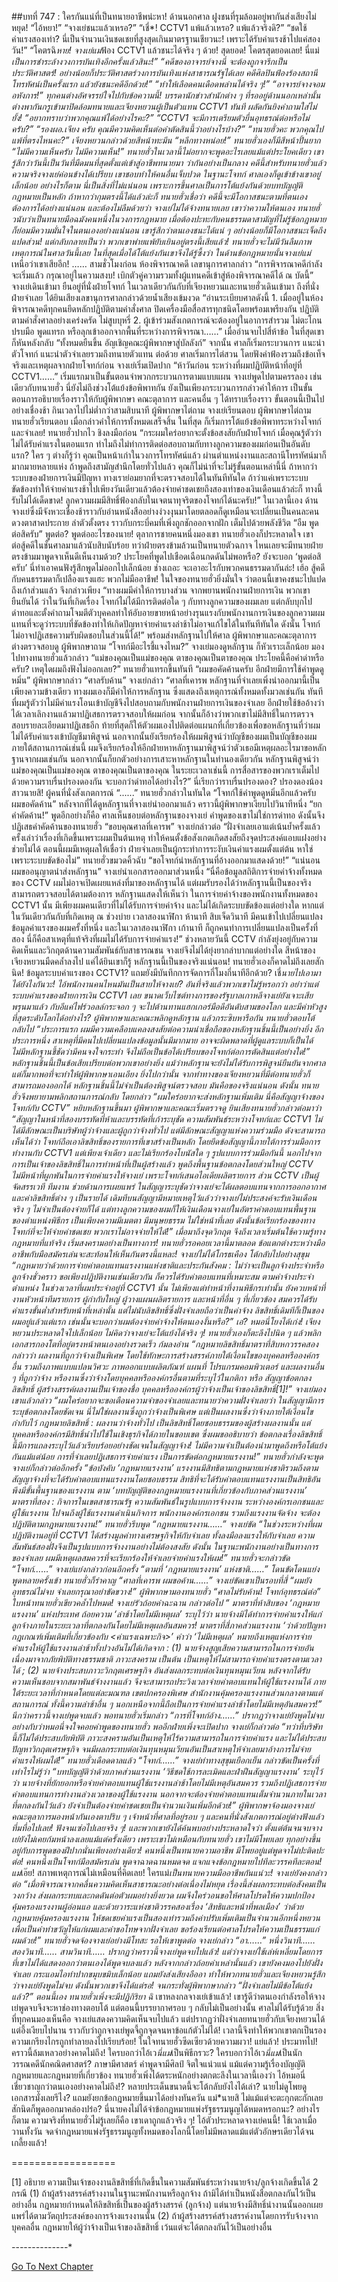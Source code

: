 ##บทที่ 747 : ใครกันแน่ที่เป็นทนายอาชีพน่ะหา!
ด้านนอกศาล
ฝูงชนที่รุมล้อมอยู่พากันส่งเสียงไม่หยุด!
“ไอ้หยา!”
“จางเย่ชนะแล้วเหรอ?”
“เชี่*! CCTV1 แพ้แล้วเหรอ? แพ้แล้วจริงดิ?”
“ชดใช้ค่าแรงสองเท่า? นี่เป็นจำนวนเงินชดเชยที่สูงสุดเกินมาตรฐานเชียวนะ! เพราะได้รับค่าแรงช้าไปแค่สองวัน!”
“โคตรฉิ*หาย! จางเย่แม่*ฟ้อง CCTV1 แล้วชนะได้จริง ๆ ด้วย! สุดยอด! โคตรสุดยอดเลย! นี่แม่*เป็นการชำระล้างวงการบันเทิงอีกครั้งแล้วสินะ!”
“คดีของอาจารย์จางนี่ จะต้องถูกจารึกเป็นประวัติศาสตร์! อย่างน้อยก็ประวัติศาสตร์วงการบันเทิงแห่งสาธารณรัฐได้เลย คดีศิลปินฟ้องร้องสถานีโทรทัศน์เป็นครั้งแรก แล้วยังชนะคดีอีกด้วย!”
“ทำให้เลือดคนเดือดพล่านได้จริง ๆ!”
“อาจารย์จางจอมอหังการ!”
ทุกคนต่างอัศจรรย์ใจไปกับข้อความนี้!
บรรดานักข่าวสำนักต่าง ๆ ที่รออยู่ด้านนอกเหล่านั้น ต่างพากันกรูเข้ามาปิดล้อมทนายและเจียงหยวนผู้เป็นตัวแทน CCTV1 ทันที ผลัดกันยิงคำถามใส่ไม่ยั้ง!
“อยากทราบว่าพวกคุณแพ้ได้อย่างไรคะ?”
“CCTV1 จะมีการเตรียมตัวยื่นอุทธรณ์ต่อหรือไม่ครับ?”
“รองผอ.เจียง ครับ คุณมีความคิดเห็นต่อคำตัดสินนี้ว่าอย่างไรบ้าง?”
“ทนายฮั่วคะ พวกคุณไปแพ้ที่ตรงไหนคะ?”
เจียงหยวนกล่าวด้วยสีหน้าทะมึน “หลีกทางหน่อย!”
ทนายฮั่วเองก็มีสีหน้าปั้นยาก “ไม่มีความเห็นครับ ไม่มีความเห็น!”
ทนายฮั่วในเวลานี้ไม่อยากจะพูดอะไรเลยแม้แต่ประโยคเดียว เขารู้สึกว่าวันนี้เป็นวันที่มืดมนที่สุดตั้งแต่เข้าสู่อาชีพทนายมา ว่ากันอย่างเป็นกลาง คดีนี้สำหรับทนายฮั่วแล้ว ความจริงจางเย่ค่อนข้างได้เปรียบ เขาชอบทำให้คนอื่นเจ็บปวด ในฐานะโจทก์ ศาลเองก็ดูเข้าข้างเขาอยู่เล็กน้อย อย่างไรก็ตาม นี่เป็นสิ่งที่ไม่แน่นอน เพราะการขึ้นศาลเป็นการโต้แย้งกันด้วยบทบัญญัติกฎหมายเป็นหลัก ถ้าหากว่ากุมตรงนี้ได้แล้วล่ะก็ ทนายฮั่วเชื่อว่า คดีนี้จะมีโอกาสชนะตามที่ตนเองต้องการได้อย่างแน่นอน และต้องไม่ลืมด้วยว่า จางเย่ไม่ได้จ้างทนายเลย เขาว่าความให้ตนเอง ทนายฮั่วนับว่าเป็นทนายมือฉมังคนหนึ่งในวงการกฎหมาย เมื่อต้องปะทะกับคนธรรมดาสามัญที่ไม่รู้ข้อกฎหมาย ก็ย่อมมีความมั่นใจในตนเองอย่างแน่นอน เขารู้สึกว่าตนเองชนะได้แน่ ๆ อย่างน้อยก็มีโอกาสชนะเจ็ดถึงแปดส่วน!
แต่กลับกลายเป็นว่า พวกเขาพ่ายแพ้ยับเยินอยู่ตรงนี้เสียแล้ว!
ทนายฮั่วจะไม่มีวันลืมภาพเหตุการณ์ในศาลวันนี้เลย ในที่สุดเมื่อได้โต้แย้งกันเขาจึงได้รู้ซึ้งว่า ในด้านข้อกฎหมายนั้นจางเย่แม่*เหนือว่าเขาเสียอีก!
……
สามชั่วโมงก่อน
ห้องพิจารณาคดี
เลขานุการศาลกล่าว “การพิจารณาคดีกำลังจะเริ่มแล้ว กรุณาอยู่ในความสงบ! เบิกตัวคู่ความรวมทั้งผู้แทนคดีเข้าสู่ห้องพิจารณาคดีได้ ณ บัดนี้”
จางเย่เดินเข้ามา ยืนอยู่ที่นั่งฝ่ายโจทก์
ในเวลาเดียวกันกับที่เจียงหยวนและทนายฮั่วเดินเข้ามา ถึงที่นั่งฝ่ายจำเลย
ได้ยินเสียงเลขานุการศาลกล่าวด้วยน้ำเสียงเข้มงวด “อ่านระเบียบศาลดังนี้ 1. เมื่ออยู่ในห้องพิจารณาคดีทุกคนยึดหลักปฏิบัติตามคำสั่งศาล ปิดเครื่องมือสื่อสารทุกชนิดโดยพร้อมเพรียงกัน ปฏิบัติตามคำสั่งศาลอย่างเคร่งครัด ไม่สูบบุหรี่ 2. ผู้เข้าร่วมสังเกตการณ์จะต้องอยู่ในอาการสำรวม ไม่ตะโกน ปรบมือ พูดแทรก หรือลุกเข้าออกจากพื้นที่ระหว่างการพิจารณา……” เมื่ออ่านจบไปสี่ห้าข้อ ในที่สุดเขาก็หันหลังกลับ “ทั้งหมดยืนขึ้น อัญเชิญคณะผู้พิพากษาสู่บัลลังก์”
จากนั้น ศาลก็เริ่มกระบวนการ
แนะนำตัวโจทก์ แนะนำตัวจำเลยรวมถึงทนายตัวแทน
ต่อด้วย ศาลเริ่มการไต่สวน โดยฟังคำฟ้องรวมถึงข้อเท็จจริงและเหตุผลจากฝ่ายโจทก์ก่อน
จางเย่เริ่มเปิดปาก “ห้าวันก่อน ระหว่างที่ผมปฏิบัติหน้าที่อยู่ที่ CCTV1……”
เริ่มแรกมาเป็นขั้นตอนจำพวกกระบวนการตามแบบแผน จางเย่พูดไปตามครรลอง เช่นเดียวกับทนายฮั่ว นี่ยังไม่ถึงช่วงโต้แย้งข้อพิพาทกัน ยังเป็นเพียงกระบวนการกล่าวคำให้การ เป็นขั้นตอนการอธิบายเรื่องราวให้กับผู้พิพากษา คณะตุลาการ และคนอื่น ๆ ได้ทราบเรื่องราว ขั้นตอนนี้เป็นไปอย่างเชื่องช้า กินเวลาไปไม่ต่ำกว่าสามสิบนาที
ผู้พิพากษาไต่ถาม
จางเย่เรียนตอบ
ผู้พิพากษาไต่ถาม
ทนายฮั่วเรียนตอบ
เมื่อกล่าวคำให้การทั้งหมดเสร็จสิ้น ในที่สุด ก็เริ่มการโต้แย้งข้อพิพาทระหว่างโจทก์และจำเลย!
ทนายฮั่วปากไว ชิงลงมือก่อน “กระผมใคร่อยากจะตั้งข้อสงสัยกับฝ่ายโจทก์ เมื่อคุณรู้ตัวว่าไม่ได้รับค่าแรงในตอนแรก ทำไมถึงไม่ทำการติดต่อสอบถามกับทางลูกความของผมก่อนเป็นอันดับแรก? ใคร ๆ ต่างก็รู้ว่า คุณเป็นหน้าเก่าในวงการโทรทัศน์แล้ว ผ่านตำแหน่งงานและสถานีโทรทัศน์มาก็มากมายหลายแห่ง ถ้าพูดถึงสามัญสำนึกโดยทั่วไปแล้ว คุณก็ไม่น่าที่จะไม่รู้ขั้นตอนเหล่านี้นี่ ถ้าหากว่าระบบของฝ่ายการเงินมีปัญหา ทางเราย่อมยากที่จะตรวจสอบได้ในทันทีทันใด ถ้าว่าแค่เพราะระบบขัดข้องทำให้จ่ายค่าแรงช้าไปเพียงวันเดียวแล้วต้องจ่ายค่าชดเชยถึงสองเท่าของเงินเดือนแล้วล่ะก็ ทางนี้รับไม่ได้เด็ดขาด! ลูกความผมมีสิทธิ์ฟ้องกลับในเจตนาทุจริตของโจทก์ได้นะครับ!”
ในเวลานี้เอง ด้านจางเย่ซึ่งมีจังหวะเชื่องช้าราวกับอ่านหนังสืออย่างง่วงงุนมาโดยตลอดก็ดูเหมือนจะเปลี่ยนเป็นคนละคน ดวงตาสาดประกาย ลำตัวตั้งตรง ราวกับกระบี่คมที่เพิ่งถูกชักออกจากฝัก เต็มไปด้วยพลังชีวิต “อืม พูดต่อสิครับ”
พูดต่อ?
พูดต่ออะไรของนาย!
ตุลาการชายคนหนึ่งมองเขา
ทนายฮั่วเองก็ประหลาดใจ เขาต่อสู้คดีในชั้นศาลมาแล้วนับสิบนับร้อย ทว่าฝ่ายตรงข้ามล้วนเป็นทนายตัวฉกาจ ไหนเลยจะมีทนายฝ่ายตรงข้ามมาพูดจาเห็นดีเห็นงามด้วย? ประโยคที่พูดไปเชือดเฉือนกดดันไม่พอหรือ? ยังจะบอก ‘พูดต่อสิครับ’ นี่ทำเอาคนฟังรู้สึกพูดไม่ออกไปเล็กน้อย
ช่างเถอะ จะเอาอะไรกับพวกคนธรรมดากันล่ะ!
เฮ้อ สู้คดีกับคนธรรมดาก็เปลืองแรงแฮะ พวกไม่มืออาชีพ!
ในใจของทนายฮั่วยิ่งมั่นใจ ว่าตอนนี้เขาคงชนะไปแปดถึงเก้าส่วนแล้ว จึงกล่าวเพียง “ทางผมมีคำให้การบางส่วน จากพยานพนักงานฝ่ายการเงิน พวกเขายืนยันได้ ว่าในวันที่เกิดเรื่อง โจทก์ไม่ได้มีการติดต่อใด ๆ กับทางลูกความของผมเลย แต่กลับบุกไปด่าทอและตั้งคำถามโจมตีตัวบุคคลทำให้อับอายขายหน้าอย่างรุนแรงกับพนักงานการเงินของลูกความผม แทนที่จะดูว่าระบบที่ขัดข้องทำให้เกิดปัญหาจ่ายค่าแรงล่าช้าไม่อาจแก้ไขได้ในทันทีทันใด ดังนั้น โจทก์ไม่อาจปฏิเสธความรับผิดชอบในส่วนนี้ได้!”
พร้อมส่งหลักฐานไปให้ศาล
ผู้พิพากษาและคณะตุลาการต่างตรวจสอบดู
ผู้พิพากษาถาม “โจทก์มีอะไรชี้แจงไหม?”
จางเย่มองดูหลักฐาน ก็หัวเราะเล็กน้อย มองไปทางทนายฮั่วแล้วกล่าว “แม่ของคุณเป็นแม่ของคุณ ตาของคุณเป็นตาของคุณ ประโยคนี้คือคำด่าหรือครับ? เหตุใดผมถึงฟังไม่ออกเลย?”
ทนายฮั่วแทรกขึ้นทันที “ผมขอคัดค้านครับ อีกฝ่ายมีการใช้คำพูดดูหมิ่น”
ผู้พิพากษากล่าว “ศาลรับค้าน”
จางเย่กล่าว “ศาลที่เคารพ หลักฐานที่จำเลยเพิ่งนำออกมานี้เป็นเพียงความข้างเดียว ทางผมเองก็มีคำให้การหลักฐาน ซึ่งแสดงถึงเหตุการณ์ทั้งหมดทั้งมวลเช่นกัน ทันทีที่ผมรู้ตัวว่าไม่มีค่าแรงโอนเข้าบัญชีจึงไปสอบถามกับพนักงานฝ่ายการเงินของจำเลย อีกฝ่ายใช้ข้ออ้างว่าได้เวลาเลิกงานแล้วมาปฏิเสธการตรวจสอบให้ผมก่อน จากนั้นก็อ้างว่าพวกเขาไม่มีสิทธิ์ในการตรวจสอบรายละเอียดมาปฏิเสธอีก ท้ายที่สุดก็ให้ตัวผมเองไปติดต่อแผนกที่เกี่ยวข้องเพื่อขอหลักฐานที่ว่าผมไม่ได้รับค่าแรงเข้าบัญชีมาพิสูจน์ นอกจากนั้นยังเรียกร้องให้ผมพิสูจน์ว่าบัญชีของผมเป็นบัญชีของผม ภายใต้สถานการณ์เช่นนี้ ผมจึงเรียกร้องให้อีกฝ่ายหาหลักฐานมาพิสูจน์ว่าตัวเธอมีเหตุผลอะไรมาขอหลักฐานจากผมเช่นกัน นอกจากนั้นก็ยกตัวอย่างการเสาะหาหลักฐานในทำนองเดียวกัน หลักฐานพิสูจน์ว่าแม่ของคุณเป็นแม่ของคุณ ตาของคุณเป็นตาของคุณ ในระยะเวลาเช่นนี้ การสื่อสารของพวกเราเต็มไปด้วยความราบรื่นปรองดองกัน จะบอกว่าด่าทอได้อย่างไร?”
นี่เรียกว่าราบรื่นปรองดอง?
ปรองดองน้องสาวนายสิ!
ผู้คนที่นั่งสังเกตการณ์ “......”
ทนายฮั่วกล่าวในทันใด “โจทก์ใช้คำพูดดูหมิ่นอีกแล้วครับ ผมขอคัดค้าน”
หลังจากที่ได้ดูหลักฐานที่จางเย่นำออกมาแล้ว คราวนี้ผู้พิพากษาเงียบไปวินาทีหนึ่ง “ยกคำคัดค้าน!”
พูดอีกอย่างก็คือ ศาลเห็นชอบต่อหลักฐานของจางเย่ คำพูดของเขาไม่ใช่การด่าทอ ดังนั้นจึงปฏิเสธคำคัดค้านของทนายฮั่ว
“ขอบคุณศาลที่เคารพ” จางเย่กล่าวต่อ “ฝั่งจำเลยเอาแต่เน้นย้ำครั้งแล้วครั้งเล่าว่าเรื่องที่เกิดขึ้นเพราะผมเป็นต้นเหตุ ทำให้คนตั้งข้อสังเกตเกิดสงสัยถึงจุดประสงค์แอบแฝงอย่างช่วยไม่ได้ ตอนนี้ผมมีเหตุผลให้เชื่อว่า ฝ่ายจำเลยเป็นผู้กระทำการระงับเงินค่าแรงผมตั้งแต่ต้น หาใช่เพราะระบบขัดข้องไม่”
ทนายฮั่วขมวดคิ้วฉับ “ขอโจทก์นำหลักฐานที่อ้างออกมาแสดงด้วย!”
“แน่นอน ผมขออนุญาตนำส่งหลักฐาน” จางเย่นำเอกสารออกมาส่วนหนึ่ง “นี่คือข้อมูลสถิติการจ่ายค่าจ้างทั้งหมดของ CCTV ผมไม่อาจเปิดเผยแหล่งที่มาของหลักฐานได้ แต่ผมรับรองได้ว่าหลักฐานนี้เป็นของจริง สามารถตรวจสอบได้ตามต้องการ หลักฐานแสดงให้เห็นว่า ในการจ่ายค่าจ้างของพนักงานทั้งหมดของ CCTV1 นั้น มีเพียงผมคนเดียวที่ไม่ได้รับการจ่ายค่าจ้าง และไม่ได้เกิดระบบขัดข้องแต่อย่างใด หากแต่ในวันเดียวกันกับที่เกิดเหตุ ณ ช่วงบ่าย เวลาสองนาฬิกา ห้านาที สิบเจ็ดวินาที มีคนเข้าไปเปลี่ยนแปลงข้อมูลค่าแรงของผมครั้งที่หนึ่ง และในเวลาสองนาฬิกา เก้านาที ก็ถูกคนทำการเปลี่ยนแปลงเป็นครั้งที่สอง นี่ก็คือสาเหตุที่แท้จริงที่ผมไม่ได้รับการจ่ายค่าแรง!” ช่วงหลายวันนี้ CCTV กำลังยุ่งอยู่กับความคิดเห็นและวิกฤตด้านความสัมพันธ์กับสาธารณชน จางเย่จึงไม่ได้ยุ่งยากลำบากแต่อย่างใด
สีหน้าของเจียงหยวนมืดคล้ำลงไป แค่ได้ยินเขาก็รู้ หลักฐานนี้เป็นของจริงแน่นอน!
ทนายฮั่วเองก็คาดไม่ถึงเลยสักนิด!
ข้อมูลระบบค่าแรงของ CCTV1? แถมยังมีบันทึกการจัดการกี่โมงกี่นาทีอีกด้วย? เชี่*นายไปเอามาได้ยังไงกันวะ! ไอ้พนักงานคนไหนมันเป็นสายให้จางเย่?
อันที่จริงแล้วพวกเขาไม่รู้หรอกว่า อย่าว่าแต่ระบบค่าแรงของฝ่ายการเงิน CCTV1 เลย ขนาดเว็บไซต์ทางการของรัฐบาลเกาหลีจางเย่ยังเจาะเสียพรุนมาแล้ว กับอีแค่ไฟร์วอลล์กระจอก ๆ จะไปต้านทานแฮกเกอร์มือดีอันดับสามของโลก และมีค่าหัวสูงที่สุดระดับโลกได้อย่างไร?
ผู้พิพากษาและคณะพลิกดูหลักฐาน แล้วกระซิบหารือกัน
ทนายฮั่วตอบโต้กลับไป “ประการแรก ผมมีความเคลือบแคลงสงสัยต่อความน่าเชื่อถือของหลักฐานชิ้นนี้เป็นอย่างยิ่ง อีกประการหนึ่ง สาเหตุที่มีคนไปเปลี่ยนแปลงข้อมูลนั้นมีมากมาย อาจจะผิดพลาดที่ผู้ดูแลระบบก็เป็นได้ ไม่มีหลักฐานชี้ชัดว่ามีคนจงใจกระทำ จึงไม่ถือเป็นข้อได้เปรียบของโจทก์ต่อการตัดสินแต่อย่างใด!”
หลักฐานชิ้นนี้เป็นข้อเสียเปรียบต่อพวกเขาอย่างยิ่ง แม้ว่าหลักฐานจะยังไม่ได้รับการพิสูจน์ยืนยันจากศาล แต่ก็มากพอที่จะทำให้ผู้พิพากษาเอนเอียง ยิ่งไปกว่านั้น จากท่าทางของเจียงหยวนที่มีต่อทนายฮั่วก็สามารถมองออกได้ หลักฐานชิ้นนี้ไม่จำเป็นต้องพิสูจน์ตรวจสอบ มันคือของจริงแน่นอน ดังนั้น ทนายฮั่วจึงพยายามพลิกสถานการณ์กลับ โดยกล่าว “ผมใคร่อยากจะส่งหลักฐานเพิ่มเติม นี่คือสัญญาจ้างของโจทก์กับ CCTV”
หยิบหลักฐานขึ้นมา
ผู้พิพากษาและคณะเริ่มตรวจดู
ยินเสียงทนายฮั่วกล่าวต่อมาว่า “สัญญาในหน้าที่สองบรรทัดที่ห้าและบรรทัดที่เก้าระบุชัด ความสัมพันธ์ระหว่างโจทก์และ CCTV1 ไม่ได้มีลักษณะเป็นบริษัทผู้ว่าจ้างและผู้ถูกว่าจ้างทั่วไป แต่มีลักษณะสัญญาแห่งความร่วมมือ ดังจะสามารถเห็นได้ว่า โจทก์ถือเอาลิขสิทธิ์ของรายการที่เขาสร้างเป็นหลัก โดยยึดข้อสัญญานี้ภายใต้การร่วมมือการทำงานกับ CCTV1 แต่เพียงเจ้าเดียว และไม่เรียกร้องโบนัสใด ๆ รูปแบบการร่วมมือกันนี้ นอกไปจากการเป็นเจ้าของลิขสิทธิ์ในการทำหน้าที่เป็นผู้สร้างแล้ว พูดถึงพื้นฐานข้อตกลงโดยส่วนใหญ่ CCTV ไม่มีหน้าที่ผูกพันในการจ่ายค่าแรงให้จางเย่ เพราะโจทก์เสนอไอเดียผลิตรายการ ส่วน CCTV เป็นผู้จัดสรรเวที ทีมงาน ช่วยด้านการเผยแพร่ ในสัญญาระบุชัดว่าจางเย่จะได้ผลตอบแทนจากการออกอากาศและค่าลิขสิทธิ์ต่าง ๆ เป็นรายได้ เดิมทีบนสัญญามีหมายเหตุไว้แล้วว่าจางเย่ไม่ประสงค์จะรับเงินเดือนจริง ๆ ไม่จำเป็นต้องจ่ายก็ได้ แต่ทางลูกความของผมก็ให้เงินเดือนจางเย่ในอัตราค่าตอบแทนพื้นฐานของตำแหน่งพิธีกร เป็นเพียงความมีเมตตา มีมนุษยธรรม ไม่ใช่หน้าที่เลย ดังนั้นข้อเรียกร้องของทางโจทก์ที่จะให้จ่ายค่าชดเชย พวกเราไม่อาจจ่ายให้ได้!”
เมื่อมาถึงจุดวิกฤต จึงถึงเวลาเริ่มต้นใช้ความรู้ทางกฎหมายที่แท้จริง เริ่มสงครามอย่างเป็นทางการ!
ทนายฮั่วรอคอยเวลานี้มาตลอด ข้อแตกต่างระหว่างมืออาชีพกับมือสมัครเล่นจะสะท้อนให้เห็นกันตรงนี้แหละ!
จางเย่ไม่ได้โกรธเคือง โต้กลับไปอย่างสุขุม “กฎหมายว่าด้วยการจ่ายค่าตอบแทนแรงงานแห่งชาติและประกันสังคม : ไม่ว่าจะเป็นลูกจ้างประจำหรือลูกจ้างชั่วคราว ขอเพียงปฏิบัติงานเช่นเดียวกัน ก็ควรได้รับค่าตอบแทนที่เหมาะสม ตามค่าจ้างประจำตำแหน่ง ในช่วงเวลาที่ผมประจำอยู่ที่ CCTV1 นั้น ไม่เพียงแต่ทำหน้าที่งานพิธีกรเท่านั้น ยังควบหน้าที่งานหัวหน้าทีมรายการ ผู้กำกับใหญ่ ผู้วางแผนผลิตรายการ และหน้าที่อื่น ๆ ที่เกี่ยวข้อง สมควรได้รับค่าแรงขั้นต่ำสำหรับหน้าที่เหล่านั้น แต่ไม่นับลิขสิทธิ์ซึ่งฝั่งจำเลยถือว่าเป็นค่าจ้าง ลิขสิทธิ์เดิมทีก็เป็นของผมอยู่แล้วแต่แรก เช่นนั้นจะบอกว่าผมต้องจ่ายค่าจ้างให้ตนเองงั้นหรือ?”
เอ๋?
หมอนี่โยงได้เก่ง!
เจียงหยวนประหลาดใจไปเล็กน้อย ไม่คิดว่าจางเย่จะโต้แย้งได้จริง ๆ!
ทนายฮั่วเองก็ตะลึงไปนิด ๆ แล้วพลิกเอกสารกองโตที่อยู่ตรงหน้าตนเองอย่างรวดเร็ว ก้มลงอ่าน “กฎหมายลิขสิทธิ์มาตราที่สิบหกวรรคสองกล่าวว่า ผลงานที่ถูกว่าจ้างเป็นพิเศษ โดยใช้ทักษะการสร้างสรรค์ภายใต้เงื่อนไขของบุคคลหรือองค์กรอื่น รวมถึงภาพแบบแปลนวิศวะ ภาพออกแบบผลิตภัณฑ์ แผนที่ โปรแกรมคอมพิวเตอร์ และผลงานอื่น ๆ ที่ถูกว่าจ้าง หรืองานซึ่งว่าจ้างโดยบุคคลหรือองค์กรอื่นตามที่ระบุไว้ในกติกา หรือ สัญญาข้อตกลงลิขสิทธิ์ ผู้สร้างสรรค์ผลงานเป็นเจ้าของชื่อ บุคคลหรือองค์กรผู้ว่าจ้างเป็นเจ้าของลิขสิทธิ์[1]!”
จางเย่มองเขาแล้วกล่าว “ผมใคร่อยากจะขอเตือนความจำของจำเลยและทนายว่าความฝั่งจำเลยว่า ในสัญญามีการระบุข้อตกลงโดยชัดเจน นี่ไม่ใช่ผลงานซึ่งถูกว่าจ้างเป็นพิเศษ แต่เป็นผลงานซึ่งว่าจ้างภายใต้เงื่อนไขกำกับไว้ กฎหมายลิขสิทธิ์ : ผลงานว่าจ้างทั่วไป เป็นลิขสิทธิ์โดยชอบธรรมของผู้สร้างผลงานนั้น แต่บุคคลหรือองค์กรมีสิทธิ์นำไปใช้ในเชิงธุรกิจได้ภายในขอบเขต ซึ่งผมขออธิบายว่า ข้อตกลงเรื่องลิขสิทธิ์นี้มีการแถลงระบุไว้แล้วเรียบร้อยอย่างชัดเจนในสัญญาจ้าง! ไม่มีความจำเป็นต้องนำมาพูดถึงหรือโต้แย้งกันแม้แต่น้อย การที่จำเลยปฏิเสธการจ่ายค่าแรง เป็นการขัดต่อกฎหมายแรงงาน!”
ทนายฮั่วกำลังจะพูด
จางเย่ก็กล่าวต่ออีกครั้ง “ข้อบังคับ ‘กฎหมายแรงงาน’ แรงงานมีสิทธิตามกฎหมายแห่งชาติรวมถึงตามสัญญาจ้างที่จะได้รับค่าตอบแทนแรงงานโดยชอบธรรม สิทธิที่จะได้รับค่าตอบแทนแรงงานเป็นสิทธิอันพึงมีขั้นพื้นฐานของแรงงาน ตาม ‘บทบัญญัติของกฎหมายแรงงานที่เกี่ยวข้องกับภาคส่วนแรงงาน’ มาตราที่สอง : กิจการในเขตสาธารณรัฐ ความสัมพันธ์ในรูปแบบการจ้างงาน ระหว่างองค์กรเอกชนและผู้ใช้แรงงาน ไปจนถึงผู้ใช้แรงงานดำเนินกิจการ พนักงานองค์กรเอกชน รวมถึงแรงงานจัดจ้าง จะต้องปฏิบัติตามกฎหมายแรงงาน!”
ทนายฮั่วรีบพูด “กฎหมายแรงงาน……”
จางเย่ขัด “ในช่วงระหว่างที่ผมปฏิบัติงานอยู่ที่ CCTV1 ได้สร้างมูลค่าทางเศรษฐกิจให้กับจำเลย ทั้งลงมือลงแรงให้กับจำเลย ความสัมพันธ์สองฝั่งจึงเป็นรูปแบบการจ้างงานอย่างไม่ต้องสงสัย ดังนั้น ในฐานะพนักงานอย่างเป็นทางการของจำเลย ผมมีเหตุผลสมควรที่จะเรียกร้องให้จำเลยจ่ายค่าแรงให้ผม!”
ทนายฮั่วจะกล่าวขัด “โจทก์……”
จางเย่แย่งกล่าวก่อนอีกครั้ง “ตามที่ ‘กฎหมายแรงงาน’ แห่งชาติ……”
โดนขัดโดนแย่งพูดหลายครั้งเข้า ทนายฮั่วก็รำคาญ “ศาลที่เคารพ ผมขอค้าน……”
จางเย่ขัดเขาเป็นรอบที่สี่ “ผมยังอุทธรณ์ไม่จบ จำเลยกรุณาอย่าขัดขวาง!”
ผู้พิพากษามองทนายฮั่ว “ศาลไม่รับค้าน! โจทก์อุทธรณ์ต่อ”
ใบหน้าทนายฮั่วเขียวคล้ำไปหมด!
จางเย่รัวถ้อยคำฉะฉาน กล่าวต่อไป “ มาตราที่ห้าสิบของ ‘กฎหมายแรงงาน’ แห่งประเทศ ถ้อยความ ‘ล่าช้าโดยไม่มีเหตุผล’ ระบุไว้ว่า นายจ้างมิได้ทำการจ่ายค่าแรงให้แก่ลูกจ้างภายในระยะเวลาที่ตกลงกันโดยไม่มีเหตุผลอันสมควร! มาตราที่สี่ภาคส่วนแรงงาน ‘ว่าด้วยปัญหากฎเกณฑ์เพิ่มเติมที่เกี่ยวข้องกับ <ค่าแรงเฉพาะกิจ>’ คำว่า ‘ไม่มีเหตุผล’ หมายถึงเหตุแห่งการจ่ายค่าแรงให้ผู้ใช้แรงงานล่าช้าทั้งปวงอันไม่ได้เกิดจาก : (1) นายจ้างสูญเสียความสามารถในการจ่ายอันเนื่องมาจากภัยพิบัติทางธรรมชาติ ภาวะสงคราม เป็นต้น เป็นเหตุให้ไม่สามารถจ่ายค่าแรงตรงตามเวลาได้ ; (2) นายจ้างประสบภาวะวิกฤตเศรษฐกิจ อันส่งผลกระทบต่อเงินทุนหมุนเวียน หลังจากได้รับความเห็นชอบจากสมาพันธ์จ้างงานแล้ว จึงจะสามารถประวิงเวลาจ่ายค่าตอบแทนให้ผู้ใช้แรงงานได้ ภายใต้ระยะเวลาที่กำหนดโดยแต่ละมณฑล เขตปกครองพิเศษ สำนักงานคุ้มครองแรงงานส่วนกลางตามแต่สถานการณ์ ทั้งนี้ความล่าช้าอื่น ๆ นอกเหนือจากนี้ถือเป็นการจ่ายค่าแรงล่าช้าโดยไม่มีเหตุอันสมควร!”
นึกว่าคราวนี้จางเย่พูดจบแล้ว
พอทนายฮั่วเริ่มกล่าว “การที่โจทก์อ้าง……”
ปรากฏว่าจางเย่ยังพูดไม่จบ อย่างกับว่าหมอนี่จงใจคอยคำพูดของทนายฮั่ว พออีกฝ่ายเพิ่งจะเปิดปาก จางเย่ก็กล่าวต่อ “ทว่าที่บริษัทนี้ก็ไม่ได้ประสบภัยพิบัติ ภาวะสงครามอันเป็นเหตุให้ไร้ความสามารถในการจ่ายค่าแรง และไม่ได้ประสบปัญหาวิกฤตเศรษฐกิจ จนมีผลกระทบต่อเงินทุนหมุนเวียนอันเป็นสาเหตุให้จำเลยมาอ้างการไม่จ่ายค่าแรงให้ผมได้!”
ทนายฮั่วเดือดดาลแล้ว “โจทก์……”
จางเย่ท่าทางสุขุมเยือกเย็น กล่าวขัดเป็นครั้งที่เท่าไรไม่รู้ว่า “บทบัญญัติว่าด้วยภาคส่วนแรงงาน ‘วิธีชดใช้การละเมิดและฝ่าฝืนสัญญาแรงงาน’ ระบุไว้ว่า นายจ้างที่ยักยอกหรือจ่ายค่าตอบแทนผู้ใช้แรงงานล่าช้าโดยไม่มีเหตุอันสมควร รวมถึงปฏิเสธการจ่ายค่าตอบแทนการทำงานล่วงเวลาของผู้ใช้แรงงาน นอกจากจะต้องจ่ายค่าตอบแทนเต็มจำนวนภายในเวลาที่ตกลงกันไว้แล้ว ยังจำเป็นต้องจ่ายค่าชดเชยเป็นจำนวนเงินเพิ่มอีกด้วย!”
ผู้พิพากษาจ้องมองจางเย่
คณะตุลาการมองหน้ากันเองตาปริบ ๆ
เจ้าหน้าที่ศาลที่อยู่รอบ ๆ และคนที่นั่งสังเกตการณ์อยู่ต่างฟังแล้วทึ่มทื่อไปเลย! ฟังจนเซ่อไปเลยจริง ๆ!
และพวกเขายังได้ค้นพบอย่างประหลาดใจว่า ตั้งแต่ต้นจนจบจางเย่ยังไม่เคยก้มหน้าลงเลยแม้แต่ครั้งเดียว เพราะเขาไม่เหมือนกับทนายฮั่ว เขาไม่มีโพยเลย ทุกอย่างขึ้นอยู่กับการพูดของฝีปากนั่นเพียงอย่างเดียว!
คนหนึ่งเป็นทนายความอาชีพ มีโพยอยู่แต่พูดจาไม่ปะติดปะต่อ!
คนหนึ่งเป็นโจทก์มือสมัครเล่น พูดจาฉาดฉานหมดจด แจกแจงข้อกฎหมายไปทีละวรรคทีละตอน!
แม่*เอ๊ย!
สภาพเหตุการณ์ไม่เหมือนที่คิดเลย!
ใครแม่*เป็นทนายความมืออาชีพกันแน่วะ!
จางเย่ยังคงกล่าวต่อ “เมื่อพิจารณาจากคลื่นความคิดเห็นสาธารณะอย่างต่อเนื่องไม่หยุด เรื่องนี้ส่งผลกระทบต่อสังคมเป็นวงกว้าง ส่งผลกระทบและกดดันต่อตัวผมอย่างยิ่งยวด ผมจึงใคร่วอนขอให้ศาลโปรดให้ความปกป้องคุ้มครองแรงงานผู้อ่อนแอ และด้วยวาระแห่งชาติวรรคสองเรื่อง ‘สิทธิและหน้าที่พลเมือง’ ว่าด้วยกฎหมายคุ้มครองแรงงาน ให้ชดเชยค่าแรงเป็นสองเท่ารวมถึงค่าปรับเพิ่มเติมเป็นจำนวนอีกหนึ่งหยวนเพื่อเป็นค่าทำขวัญให้แก่ผมและคำขอโทษจากฝั่งจำเลย ขอร้องเรียนต่อศาลโปรดให้ความเป็นธรรมแก่ผมด้วย!”
ทนายฮั่วจดจ้องจางเย่อย่างมีโทสะ รอให้เขาพูดต่อ
จางเย่กล่าว “อา……”
หนึ่งวินาที……
สองวินาที……
สามวินาที……
ปรากฏว่าคราวนี้จางเย่พูดจบไปแล้ว!
แต่ว่าจางเย่ใช้เล่ห์เหลี่ยมโดยการที่เขาไม่ได้แสดงออกว่าตนเองได้พูดจบลงแล้ว หลังจากกล่าวถ้อยคำเหล่านั้นแล้ว เขายังคงมองไปยังฝั่งจำเลย กระแอมไอทำปากขมุบขมิบเล็กน้อย แถมยังส่งเสียงอืออา ทำให้พวกทนายฮั่วและเจียงหยวนรู้สึกว่าจางเย่ยังพูดไม่จบ ดังนั้นพวกเขาจึงได้แต่รอ!
จนกระทั่งผู้พิพากษากล่าว “ฝั่งจำเลยไม่มีข้อโต้แย้งแล้ว?”
ตอนนี้เอง ทนายฮั่วเพิ่งจะมีปฏิกิริยา ฉิ* เขาหลงกลจางเย่เข้าแล้ว! เขารู้ดีว่าตนเองกำลังรอให้จางเย่พูดจบจึงจะหาช่องทางตอบโต้ แต่ตอนนี้บรรยากาศรอบ ๆ กลับไม่เป็นอย่างนั้น ศาลไม่ได้รับรู้ด้วย สิ่งที่ทุกคนมองเห็นคือ จางเย่แสดงความคิดเห็นจบไปแล้ว แต่ปรากฏว่าฝั่งจำเลยทนายฮั่วกับเจียงหยวนได้แต่อึ้งเงียบไปนาน ราวกับว่าถูกจางเย่พูดจี้ถูกจุดจนหาข้อแก้ตัวไม่ได้! เวลานี้จึงทำให้พวกเขาตกเป็นรอง ความเกรียงไกรถูกทำลายลงไปเรียบร้อย!
ในใจทนายฮั่วซีดเซียวด้วยความผวา!
แย่แล้ว! ประมาทไป!
คราวนี้ล้มเหลวอย่างคาดไม่ถึง!
ใครบอกว่าไอ้เว*นี่แม่*เป็นพิธีกรวะ? ใครบอกว่าไอ้เว*นี่แม่*เป็นนักวรรณคดีนักคณิตศาสตร์? ภาษามีศาสตร์ คำพูดจามีศิลป์ จิตใจแน่วแน่ แม้แต่ความรู้เรื่องบัญญัติกฎหมายและกฎหมายที่เกี่ยวข้อง ทนายฮั่วเพิ่งได้ตระหนักอย่างตกตะลึงในเวลานี้เองว่า ไอ้หมอนี่เชี่ยวชาญกว่าตนเองอย่างคาดไม่ถึง!?
หลายประเด็นขนาดนี้จะโต้กลับยังไงได้เล่า?
นายไม่ดูโพยดูเอกสารมั่งเลยรึไง?
แถมยังยกข้อกฎหมายขึ้นมาได้อย่างทันควัน แม่*นายสิ ไม่แม้แต่จะตะกุกตะกักเลยสักนิดก็พูดออกมาคล่องปร๋อ? นี่นายคงไม่ได้จำข้อกฎหมายแพ่งรัฐธรรมนูญได้หมดหรอกนะ?
อย่างไรก็ตาม ความจริงที่ทนายฮั่วไม่รู้เลยก็คือ เขาเดาถูกแล้วจริง ๆ!
ไอ้ตัวประหลาดจางเย่คนนี้! ใช้เวลาเมื่อวานทั้งวัน จดจำกฎหมายแพ่งรัฐธรรมนูญทั้งหมดของโลกนี้โดยไม่มีพลาดแม้แต่ตัวอักษรเดียวได้จนเกลี้ยงแล้ว!


==================


[1] อธิบาย ความเป็นเจ้าของงานลิขสิทธิ์ที่เกิดขึ้นในความสัมพันธ์ระหว่างนายจ้าง/ลูกจ้างเกิดขึ้นได้ 2 กรณี
(1) ถ้าผู้สร้างสรรค์สร้างงานในฐานะพนักงานหรือลูกจ้าง ถ้ามิได้ทำเป็นหนังสือตกลงกันไว้เป็นอย่างอื่น กฎหมายกำหนดให้ลิขสิทธิ์เป็นของผู้สร้างสรรค์ (ลูกจ้าง) แต่นายจ้างมีสิทธิ์นำงานนั้นออกเผยแพร่ได้ตามวัตถุประสงค์ของการจ้างแรงงานนั้น
(2) ถ้าผู้สร้างสรรค์สร้างสรรค์งานโดยการรับจ้างจากบุคคลอื่น กฎหมายให้ผู้ว่าจ้างเป็นเจ้าของลิขสิทธิ์ เว้นแต่จะได้ตกลงกันไว้เป็นอย่างอื่น


*-*-*-*-*-*-*-*-*-*-*-*-*-*-*








[Go To Next Chapter]( ./48.md)